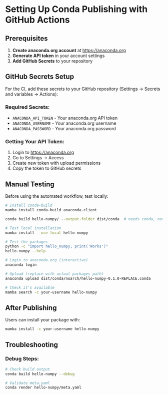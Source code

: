 # Setting Up Conda Publishing with GitHub Actions

## Prerequisites

1. **Create anaconda.org account** at https://anaconda.org
2. **Generate API token** in your account settings
3. **Add GitHub Secrets** to your repository

## GitHub Secrets Setup

For the CI, add these secrets to your GitHub repository (Settings → Secrets and variables → Actions):

### Required Secrets:
- `ANACONDA_API_TOKEN` - Your anaconda.org API token
- `ANACONDA_USERNAME` - Your anaconda.org username  
- `ANACONDA_PASSWORD` - Your anaconda.org password

### Getting Your API Token:

1. Login to https://anaconda.org
2. Go to Settings → Access
3. Create new token with upload permissions
4. Copy the token to GitHub secrets

## Manual Testing

Before using the automated workflow, test locally:

```bash
# Install conda-build
mamba install conda-build anaconda-client

conda build hello-numpy/ --output-folder dist/conda  # needs conda, not mamba

# Test local installation
mamba install --use-local hello-numpy

# Test the packages
python -c "import hello_numpy; print('Works')"
hello-numpy --help

# Login to anaconda.org (interactive)
anaconda login

# Upload (replace with actual packages path)
anaconda upload dist/conda/noarch/hello-numpy-0.1.0-REPLACE.conda

# Check it's available
mamba search -c your-username hello-numpy
```


## After Publishing

Users can install your package with:

```bash
mamba install -c your-username hello-numpy
```

## Troubleshooting

### Debug Steps:

```bash
# Check build output
conda build hello-numpy --debug

# Validate meta.yaml
conda render hello-numpy/meta.yaml
```

